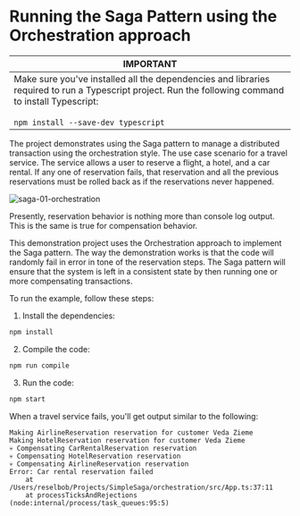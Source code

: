 # Running the Saga Pattern using the Orchestration approach

|IMPORTANT|
|---------|
|Make sure you've installed all the dependencies and libraries required to run a Typescript project. Run the following command to install Typescript:<br><br>`npm install --save-dev typescript`|

The project demonstrates using the Saga pattern to manage a distributed transaction using the orchestration style. The use case scenario for a travel service. The service allows a user to reserve a flight, a hotel, and a car rental. If any one of reservation fails, that reservation and all the previous reservations must be rolled back as if the reservations never happened.

![saga-01-orchestration](https://github.com/reselbob/SimpleSaga/assets/1110569/09a3aece-a140-4ce7-9efe-97c9c0cf2e4a)


Presently, reservation behavior is nothing more than console log output. This is the same is true for compensation behavior.

This demonstration project uses the Orchestration approach to implement the Saga pattern. The way the demonstration works is that the code will randomly fail in error in tone of the reservation steps. The Saga pattern will ensure that the system is left in a consistent state by then running one or more compensating transactions.

To run the example, follow these steps:

1. Install the dependencies:

```bash
npm install
```

2. Compile the code:

```bash
npm run compile
```

3. Run the code:

```bash
npm start
```

When a travel service fails, you'll get output similar to the following:

```test
Making AirlineReservation reservation for customer Veda Zieme
Making HotelReservation reservation for customer Veda Zieme
💀 Compensating CarRentalReservation reservation
💀 Compensating HotelReservation reservation
💀 Compensating AirlineReservation reservation
Error: Car rental reservation failed
    at /Users/reselbob/Projects/SimpleSaga/orchestration/src/App.ts:37:11
    at processTicksAndRejections (node:internal/process/task_queues:95:5)

```
